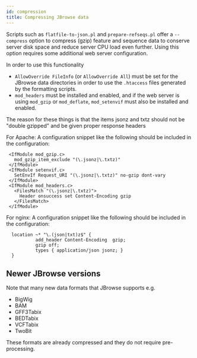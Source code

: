 ```yaml
---
id: compression
title: Compressing JBrowse data
---
```


Scripts such as `flatfile-to-json.pl` and `prepare-refseqs.pl` offer a `--compress` option to compress (gzip) feature and sequence data to conserve server disk space and reduce server CPU load even further. Using this option requires some additional web server configuration.

In order to use this functionality

-   `AllowOverride FileInfo` (or `AllowOverride All`) must be set for the JBrowse data directories in order to use the `.htaccess` files generated by the formatting scripts.
-   `mod_headers` must be installed and enabled, and if the web server is using `mod_gzip` or `mod_deflate`, `mod_setenvif` must also be installed and enabled.

The reason for these things is that the items jsonz and txtz should not be "double gzipped" and be given proper response headers

For Apache: A configuration snippet like the following should be included in the configuration:

```
 <IfModule mod_gzip.c>
   mod_gzip_item_exclude "(\.jsonz|\.txtz)"
 </IfModule>
 <IfModule setenvif.c>
   SetEnvIf Request_URI "(\.jsonz|\.txtz)" no-gzip dont-vary
 </IfModule>
 <IfModule mod_headers.c>
   <FilesMatch "(\.jsonz|\.txtz)">
     Header onsuccess set Content-Encoding gzip
   </FilesMatch>
 </IfModule>
```

For nginx: A configuration snippet like the following should be included in the configuration:

```
  location ~* "\.(json|txt)z$" {
           add_header Content-Encoding  gzip;
           gzip off;
           types { application/json jsonz; }
  }
```

## Newer JBrowse versions

Note that many new data formats that JBrowse supports e.g.

-   BigWig
-   BAM
-   GFF3Tabix
-   BEDTabix
-   VCFTabix
-   TwoBit

These formats are already compressed and they do not require pre-processing.
